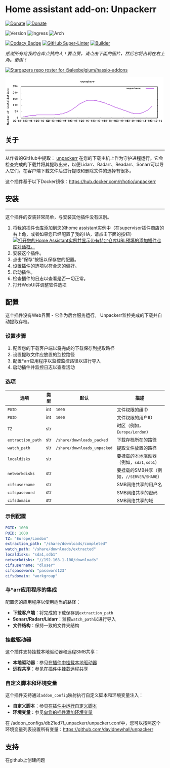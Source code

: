 # Home assistant add-on: Unpackerr

[![Donate][donation-badge]](https://www.buymeacoffee.com/alexbelgium)
[![Donate][paypal-badge]](https://www.paypal.com/donate/?hosted_button_id=DZFULJZTP3UQA)

![Version](https://img.shields.io/badge/dynamic/yaml?label=版本&query=%24.version&url=https%3A%2F%2Fraw.githubusercontent.com%2Falexbelgium%2Fhassio-addons%2Fmaster%2Funpackerr%2Fconfig.yaml)
![Ingress](https://img.shields.io/badge/dynamic/yaml?label=Ingress&query=%24.ingress&url=https%3A%2F%2Fraw.githubusercontent.com%2Falexbelgium%2Fhassio-addons%2Fmaster%2Funpackerr%2Fconfig.yaml)
![Arch](https://img.shields.io/badge/dynamic/yaml?color=success&label=Arch&query=%24.arch&url=https%3A%2F%2Fraw.githubusercontent.com%2Falexbelgium%2Fhassio-addons%2Fmaster%2Funpackerr%2Fconfig.yaml)

[![Codacy Badge](https://app.codacy.com/project/badge/Grade/9c6cf10bdbba45ecb202d7f579b5be0e)](https://www.codacy.com/gh/alexbelgium/hassio-addons/dashboard?utm_source=github.com&utm_medium=referral&utm_content=alexbelgium/hassio-addons&utm_campaign=Badge_Grade)
[![GitHub Super-Linter](https://img.shields.io/github/actions/workflow/status/alexbelgium/hassio-addons/weekly-supelinter.yaml?label=Lint%20code%20base)](https://github.com/alexbelgium/hassio-addons/actions/workflows/weekly-supelinter.yaml)
[![Builder](https://img.shields.io/github/actions/workflow/status/alexbelgium/hassio-addons/onpush_builder.yaml?label=Builder)](https://github.com/alexbelgium/hassio-addons/actions/workflows/onpush_builder.yaml)

[donation-badge]: https://img.shields.io/badge/Buy%20me%20a%20coffee%20(no%20paypal)-%23d32f2f?logo=buy-me-a-coffee&style=flat&logoColor=white
[paypal-badge]: https://img.shields.io/badge/Buy%20me%20a%20coffee%20with%20Paypal-0070BA?logo=paypal&style=flat&logoColor=white

_感谢所有给我的仓库点赞的人！要点赞，请点击下面的图片，然后它将出现在右上角。谢谢！_

[![Stargazers repo roster for @alexbelgium/hassio-addons](https://raw.githubusercontent.com/alexbelgium/hassio-addons/master/.github/stars2.svg)](https://github.com/alexbelgium/hassio-addons/stargazers)

![下载量趋势](https://raw.githubusercontent.com/alexbelgium/hassio-addons/master/unpackerr/stats.png)

## 关于

---
从作者的GitHub中提取：
[unpackerr](https://github.com/unpackerr/unpackerr) 在您的下载主机上作为守护进程运行。它会检查完成的下载并将其提取出来，以便Lidarr、Radarr、Readarr、Sonarr可以导入它们。在客户端下载文件后进行提取和删除文件的选择有很多。

这个插件基于以下Docker镜像：https://hub.docker.com/r/hotio/unpackerr

## 安装

---

这个插件的安装非常简单，与安装其他插件没有区别。

1. 将我的插件仓库添加到您的home assistant实例中（在supervisor插件商店的右上角，或者如果您已经配置了我的HA，请点击下面的按钮）
   [![打开您的Home Assistant实例并显示带有特定仓库URL预填的添加插件仓库对话框。](https://my.home-assistant.io/badges/supervisor_add_addon_repository.svg)](https://my.home-assistant.io/redirect/supervisor_add_addon_repository/?repository_url=https%3A%2F%2Fgithub.com%2Falexbelgium%2Fhassio-addons)
1. 安装这个插件。
1. 点击“保存”按钮以保存您的配置。
1. 设置插件的选项以符合您的偏好。
1. 启动插件。
1. 检查插件的日志以查看是否一切正常。
1. 打开WebUI并调整软件选项

## 配置

这个插件没有Web界面 - 它作为后台服务运行。
Unpackerr监控完成的下载并自动提取存档。

### 设置步骤

1. 配置您的下载客户端以将完成的下载保存到提取路径
2. 设置提取文件应放置的监控路径
3. 配置*arr应用程序以监控监控路径以进行导入
4. 启动插件并监控日志以查看活动

### 选项

| 选项 | 类型 | 默认 | 描述 |
|------|------|------|------|
| `PGID` | int | `1000` | 文件权限的组ID |
| `PUID` | int | `1000` | 文件权限的用户ID |
| `TZ` | str | | 时区（例如，`Europe/London`） |
| `extraction_path` | str | `/share/downloads_packed` | 下载存档所在的路径 |
| `watch_path` | str | `/share/downloads_unpacked` | 提取文件放置的路径 |
| `localdisks` | str | | 要挂载的本地驱动器（例如，`sda1,sdb1`） |
| `networkdisks` | str | | 要挂载的SMB共享（例如，`//SERVER/SHARE`） |
| `cifsusername` | str | | SMB网络共享的用户名 |
| `cifspassword` | str | | SMB网络共享的密码 |
| `cifsdomain` | str | | SMB网络共享的域 |

### 示例配置

```yaml
PGID: 1000
PUID: 1000
TZ: "Europe/London"
extraction_path: "/share/downloads/completed"
watch_path: "/share/downloads/extracted"
localdisks: "sda1,sdb1"
networkdisks: "//192.168.1.100/downloads"
cifsusername: "dluser"
cifspassword: "password123"
cifsdomain: "workgroup"
```

### 与*arr应用程序的集成

配置您的应用程序以使用适当的路径：
- **下载客户端**：将完成的下载保存到`extraction_path`
- **Sonarr/Radarr/Lidarr**：监控`watch_path`以进行导入
- **文件结构**：保持一致的文件夹结构

### 挂载驱动器

这个插件支持挂载本地驱动器和远程SMB共享：

- **本地驱动器**：参见[在插件中挂载本地驱动器](https://github.com/alexbelgium/hassio-addons/wiki/Mounting-Local-Drives-in-Addons)
- **远程共享**：参见[在插件中挂载远程共享](https://github.com/alexbelgium/hassio-addons/wiki/Mounting-remote-shares-in-Addons)

### 自定义脚本和环境变量

这个插件支持通过`addon_config`映射执行自定义脚本和环境变量注入：

- **自定义脚本**：参见[在插件中运行自定义脚本](https://github.com/alexbelgium/hassio-addons/wiki/Running-custom-scripts-in-Addons)
- **环境变量**：参见[向您的插件添加环境变量](https://github.com/alexbelgium/hassio-addons/wiki/Add-Environment-variables-to-your-Addon)

在 /addon_configs/db21ed7f_unpackerr/unpackerr.conf中，您可以按照这个环境变量列表设置所有变量：https://github.com/davidnewhall/unpackerr

## 支持

在github上创建问题

[repository]: https://github.com/alexbelgium/hassio-addons